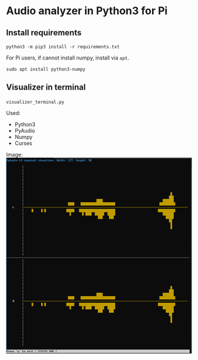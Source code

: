 # Audio analyzer in Python3 for Pi


## Install requirements
```
python3 -m pip3 install -r requirements.txt

```

For Pi users, if cannot install numpy, install via `apt`.

```
sudo apt install python3-numpy
```


## Visualizer in terminal
`visualizer_terminal.py`

Used:
- Python3
- PyAudio
- Numpy
- Curses

Image:
![Audio visualizer in terminal](assets/images/visualizer_terminal.png)
